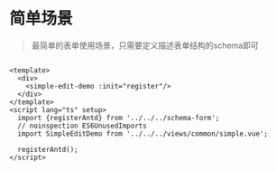 
# 简单场景

> 最简单的表单使用场景，只需要定义描述表单结构的schema即可

```vue

<template>
  <div>
    <simple-edit-demo :init="register"/>
  </div>
</template>
<script lang="ts" setup>
  import {registerAntd} from '../../../schema-form';
  // noinspection ES6UnusedImports
  import SimpleEditDemo from '../../../views/common/simple.vue';

  registerAntd();
</script>
```
